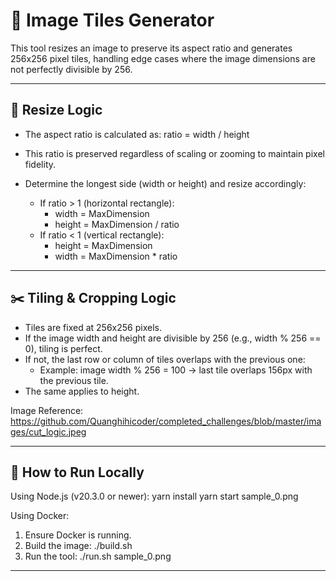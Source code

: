 # 🧩 Image Tiles Generator

This tool resizes an image to preserve its aspect ratio and generates 256x256 pixel tiles, 
handling edge cases where the image dimensions are not perfectly divisible by 256.

---

## 📐 Resize Logic
- The aspect ratio is calculated as:
  ratio = width / height

- This ratio is preserved regardless of scaling or zooming to maintain pixel fidelity.

- Determine the longest side (width or height) and resize accordingly:
  - If ratio > 1 (horizontal rectangle):
    - width = MaxDimension
    - height = MaxDimension / ratio
  - If ratio < 1 (vertical rectangle):
    - height = MaxDimension
    - width = MaxDimension * ratio

---

## ✂️ Tiling & Cropping Logic
- Tiles are fixed at 256x256 pixels.
- If the image width and height are divisible by 256 (e.g., width % 256 == 0), tiling is perfect.
- If not, the last row or column of tiles overlaps with the previous one:
  - Example: image width % 256 = 100 → last tile overlaps 156px with the previous tile.
- The same applies to height.

Image Reference:
https://github.com/Quanghihicoder/completed_challenges/blob/master/images/cut_logic.jpeg

---

## 🚀 How to Run Locally

Using Node.js (v20.3.0 or newer):
  yarn install
  yarn start sample_0.png

Using Docker:
  1. Ensure Docker is running.
  2. Build the image:
     ./build.sh
  3. Run the tool:
     ./run.sh sample_0.png

---